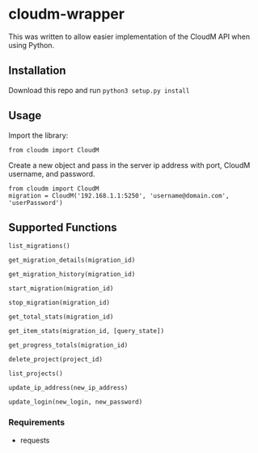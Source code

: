 # cloudm-wrapper

This was written to allow easier implementation of the CloudM API when using Python.

## Installation

Download this repo and run ```python3 setup.py install```

## Usage

Import the library:
```
from cloudm import CloudM
```

Create a new object and pass in the server ip address with port, CloudM username, and password.

```
from cloudm import CloudM  
migration = CloudM('192.168.1.1:5250', 'username@domain.com', 'userPassword')
```

## Supported Functions

```list_migrations()```

```get_migration_details(migration_id)```

```get_migration_history(migration_id)```

```start_migration(migration_id)```

```stop_migration(migration_id)```

```get_total_stats(migration_id)```

```get_item_stats(migration_id, [query_state])```

```get_progress_totals(migration_id)```

```delete_project(project_id)```

```list_projects()```

```update_ip_address(new_ip_address)```

```update_login(new_login, new_password)```

### Requirements

* requests
